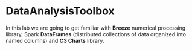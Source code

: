 # DataAnalysisToolbox
In this lab we are going to get familiar with **Breeze** numerical processing library, 
Spark **DataFrames** (distributed collections of data organized into named columns) 
and **C3 Charts** library.
